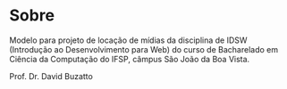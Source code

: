 # Sobre

Modelo para projeto de locação de mídias da disciplina de IDSW (Introdução ao Desenvolvimento para Web) do curso de Bacharelado em Ciência da Computação do IFSP, câmpus São João da Boa Vista.

Prof. Dr. David Buzatto